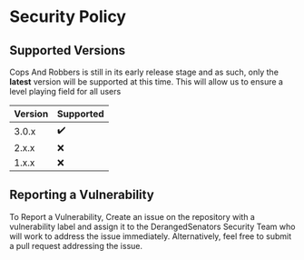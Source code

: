 # Security Policy

## Supported Versions

Cops And Robbers is still in its early release stage and as such, only the **latest** version will be supported at this time.
This will allow us to ensure a level playing field for all users

| Version | Supported          |
| ------- | ------------------ |
| 3.0.x   | :heavy_check_mark: |
| 2.x.x   | :x:                |
| 1.x.x   | :x:                |

## Reporting a Vulnerability

To Report a Vulnerability, Create an issue on the repository with a vulnerability label and assign it to the DerangedSenators Security Team who will work to address the issue immediately.
Alternatively, feel free to submit a pull request addressing the issue. 
